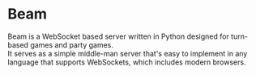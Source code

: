 # Beam

Beam is a WebSocket based server written in Python designed for turn-based games and party games.  
It serves as a simple middle-man server that's easy to implement in any language that supports WebSockets, which includes modern browsers.  